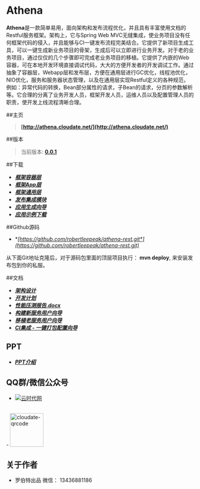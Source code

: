 # Athena

**Athena**是一款简单易用，面向架构和发布流程优化，并且具有丰富使用文档的Restful服务框架。架构上，它与Spring Web MVC无缝集成，使业务项目没有任何框架代码的侵入，并且能够与CI一键发布流程完美结合。它提供了新项目生成工具，可以一键生成新业务项目的骨架，生成后可以立即进行业务开发。对于老的业务项目，通过仅仅的几个步骤即可完成老业务项目的移植。它提供了内嵌的Web容器，可在本地开发环境直接调试代码，大大的方便开发者的开发调试工作。通过抽象了容器层，Webapp层和发布层，方便在通用层进行GC优化，线程池优化，NIO优化，服务和服务器状态管理，以及在通用层实现Restful定义的各种规范，例如：异常代码的转换，Bean部分属性的请求，子Bean的请求，分页的参数解析等。它合理的分离了业务开发人员，框架开发人员，运维人员以及配置管理人员的职责，使开发上线流程清晰合理。

##主页

>**[http://athena.cloudate.net/](http://athena.cloudate.net/)**

##版本

>当前版本: **[0.0.1](http://athena.cloudate.net/)**

##下载

- **[*框架容器层*](http://athena.cloudate.net/athena/athena-rest-container-0.0.1.jar)**
- **[*框架App层*](http://athena.cloudate.net/athena/athena-rest-webapp-0.0.1.jar)**
- **[*框架通用层*](http://athena.cloudate.net/athena/athena-rest-comm-0.0.1.jar)**
- **[*发布集成模块*](http://athena.cloudate.net/athena/athena-rest-build-0.0.1-bin.tar.gz)**
- **[*应用生成向导*](http://athena.cloudate.net/athena/athena-rest-wizard-0.0.1-bin.zip)**
- **[*应用示例下载*](http://athena.cloudate.net/athena/athena-example-rest-0.0.1.tar.gz)**


##Github源码

- **[*https://github.com/robertleepeak/athena-rest.git*](https://github.com/robertleepeak/athena-rest.git)**

从下面Git地址克隆后，对于源码包里面的顶层项目执行： **mvn deploy**, 来安装发布包到你的私服。

##文档

- ***<a href="http://athena.cloudate.net/athena/Restful服务框架(Athena) - 架构设计.docx">架构设计</a>***
- ***<a href="http://athena.cloudate.net/athena/Restful服务框架(Athena) - 开发计划.xlsx">开发计划</a>***
- ***<a href="http://athena.cloudate.net/athena/Restful服务框架(Athena) - 性能压测报告.docx">性能压测报告.docx</a>***
- ***<a href="http://athena.cloudate.net/athena/Restful服务框架(Athena) - 构建新服务用户向导.docx">构建新服务用户向导</a>***
- ***<a href="http://athena.cloudate.net/athena/Restful服务框架(Athena) - 移植老服务用户向导.docx">移植老服务用户向导</a>***
- ***<a href="http://athena.cloudate.net/athena/Restful服务框架(Athena) - CI集成 - 一键打包配置向导.docx">CI集成 - 一键打包配置向导</a>***

## PPT
- ***<a href="http://athena.cloudate.net/athena/Restful服务框架(Athena) - 介绍 - 李艳鹏.pptx">PPT介绍</a>***


## QQ群/微信公众号
- <a target="_blank" href="http://shang.qq.com/wpa/qunwpa?idkey=ff0d7d34f32c87dbd9aa56499a7478cd93e0e1d44288b9f6987a043818a1ad01"><img border="0" src="http://pub.idqqimg.com/wpa/images/group.png" alt="云时代网" title="云时代网"></a>
<br>
- <a href="http://cloudate.net/wp-content/uploads/2015/01/cloudate-qrcode.jpg"><img src="http://cloudate.net/wp-content/uploads/2015/01/cloudate-qrcode.jpg" alt="cloudate-qrcode" width="90" height="90" class="alignnone size-full wp-image-1138" /></a>

## 关于作者
- 罗伯特出品   微信： 13436881186